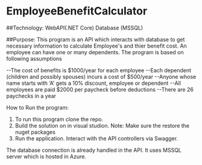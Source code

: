 # EmployeeBenefitCalculator

##Technology:
WebAPI(.NET Core)
Database (MSSQL)

##Purpose:
This program is an API which interacts with database to get necessary information to calculate Employee's 
and thier benefit cost. An employee can have one or many dependents. The program is based on following assumptions

--The cost of benefits is $1000/year for each employee
--Each dependent (children and possibly spouses) incurs a cost of $500/year
--Anyone whose name starts with ‘A’ gets a 10% discount, employee or dependent
--All employees are paid $2000 per paycheck before deductions
--There are 26 paychecks in a year


How to Run the program:

1. To run this program clone the repo.
2. Build the solution on in visual studion. 
	Note: Make sure the restore the nuget packages
3. Run the application. Interact with the API controllers via Swagger.

The database connection is already handled in the API. It uses MSSQL server which is hosted in Azure.
